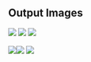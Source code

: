 ## Output Images
<img src="img5.jpg"> <img src= "1.jpg"> <img src= "1cc.jpg"> </br> </br>
<img src="imgs5.jpg"><img src= "2.jpg"> <img src= "2cc.jpg "> </br>

